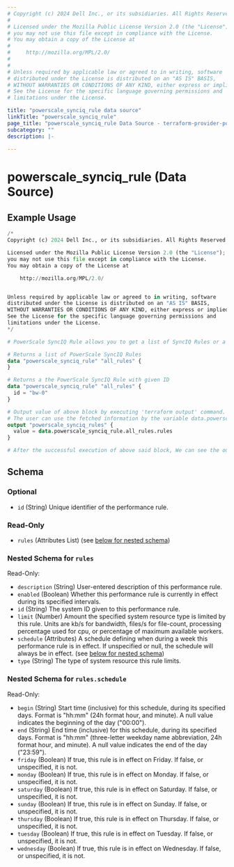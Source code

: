 ```yaml
---
# Copyright (c) 2024 Dell Inc., or its subsidiaries. All Rights Reserved.
#
# Licensed under the Mozilla Public License Version 2.0 (the "License");
# you may not use this file except in compliance with the License.
# You may obtain a copy of the License at
#
#     http://mozilla.org/MPL/2.0/
#
#
# Unless required by applicable law or agreed to in writing, software
# distributed under the License is distributed on an "AS IS" BASIS,
# WITHOUT WARRANTIES OR CONDITIONS OF ANY KIND, either express or implied.
# See the License for the specific language governing permissions and
# limitations under the License.

title: "powerscale_synciq_rule data source"
linkTitle: "powerscale_synciq_rule"
page_title: "powerscale_synciq_rule Data Source - terraform-provider-powerscale"
subcategory: ""
description: |-
  
---
```


# powerscale_synciq_rule (Data Source)



## Example Usage

```terraform
/*
Copyright (c) 2024 Dell Inc., or its subsidiaries. All Rights Reserved.

Licensed under the Mozilla Public License Version 2.0 (the "License");
you may not use this file except in compliance with the License.
You may obtain a copy of the License at

    http://mozilla.org/MPL/2.0/


Unless required by applicable law or agreed to in writing, software
distributed under the License is distributed on an "AS IS" BASIS,
WITHOUT WARRANTIES OR CONDITIONS OF ANY KIND, either express or implied.
See the License for the specific language governing permissions and
limitations under the License.
*/

# PowerScale SyncIQ Rule allows you to get a list of SyncIQ Rules or a rule by its ID.

# Returns a list of PowerScale SyncIQ Rules 
data "powerscale_synciq_rule" "all_rules" {
}

# Returns a the PowerScale SyncIQ Rule with given ID
data "powerscale_synciq_rule" "all_rules" {
  id = "bw-0"
}

# Output value of above block by executing 'terraform output' command.
# The user can use the fetched information by the variable data.powerscale_synciq_rule.all_rules.rules
output "powerscale_synciq_rules" {
  value = data.powerscale_synciq_rule.all_rules.rules
}

# After the successful execution of above said block, We can see the output value by executing 'terraform output' command.
```

<!-- schema generated by tfplugindocs -->
## Schema

### Optional

- `id` (String) Unique identifier of the performance rule.

### Read-Only

- `rules` (Attributes List) (see [below for nested schema](#nestedatt--rules))

<a id="nestedatt--rules"></a>
### Nested Schema for `rules`

Read-Only:

- `description` (String) User-entered description of this performance rule.
- `enabled` (Boolean) Whether this performance rule is currently in effect during its specified intervals.
- `id` (String) The system ID given to this performance rule.
- `limit` (Number) Amount the specified system resource type is limited by this rule.  Units are kb/s for bandwidth, files/s for file-count, processing percentage used for cpu, or percentage of maximum available workers.
- `schedule` (Attributes) A schedule defining when during a week this performance rule is in effect.  If unspecified or null, the schedule will always be in effect. (see [below for nested schema](#nestedatt--rules--schedule))
- `type` (String) The type of system resource this rule limits.

<a id="nestedatt--rules--schedule"></a>
### Nested Schema for `rules.schedule`

Read-Only:

- `begin` (String) Start time (inclusive) for this schedule, during its specified days.  Format is "hh:mm" (24h format hour, and minute).  A null value indicates the beginning of the day ("00:00").
- `end` (String) End time (inclusive) for this schedule, during its specified days.  Format is "hh:mm" (three-letter weekday name abbreviation, 24h format hour, and minute).  A null value indicates the end of the day ("23:59").
- `friday` (Boolean) If true, this rule is in effect on Friday.  If false, or unspecified, it is not.
- `monday` (Boolean) If true, this rule is in effect on Monday.  If false, or unspecified, it is not.
- `saturday` (Boolean) If true, this rule is in effect on Saturday.  If false, or unspecified, it is not.
- `sunday` (Boolean) If true, this rule is in effect on Sunday.  If false, or unspecified, it is not.
- `thursday` (Boolean) If true, this rule is in effect on Thursday.  If false, or unspecified, it is not.
- `tuesday` (Boolean) If true, this rule is in effect on Tuesday.  If false, or unspecified, it is not.
- `wednesday` (Boolean) If true, this rule is in effect on Wednesday.  If false, or unspecified, it is not.